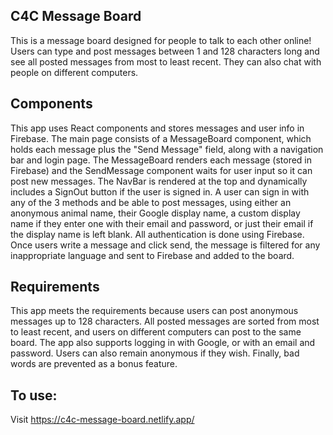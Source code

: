 ## C4C Message Board

This is a message board designed for people to talk to each other online! Users can type and post messages between 1 and 128 characters long and see all posted messages from most to least recent. They can also chat with people on different computers.

## Components

This app uses React components and stores messages and user info in Firebase. The main page consists of a MessageBoard component, which holds each message plus the "Send Message" field, along with a navigation bar and login page. The MessageBoard renders each message (stored in Firebase) and the SendMessage component waits for user input so it can post new messages. The NavBar is rendered at the top and dynamically includes a SignOut button if the user is signed in. A user can sign in with any of the 3 methods and be able to post messages, using either an anonymous animal name, their Google display name, a custom display name if they enter one with their email and password, or just their email if the display name is left blank. All authentication is done using Firebase. Once users write a message and click send, the message is filtered for any inappropriate language and sent to Firebase and added to the board.

## Requirements

This app meets the requirements because users can post anonymous messages up to 128 characters. All posted messages are sorted from most to least recent, and users on different computers can post to the same board. The app also supports logging in with Google, or with an email and password. Users can also remain anonymous if they wish. Finally, bad words are prevented as a bonus feature.

## To use:
Visit https://c4c-message-board.netlify.app/
